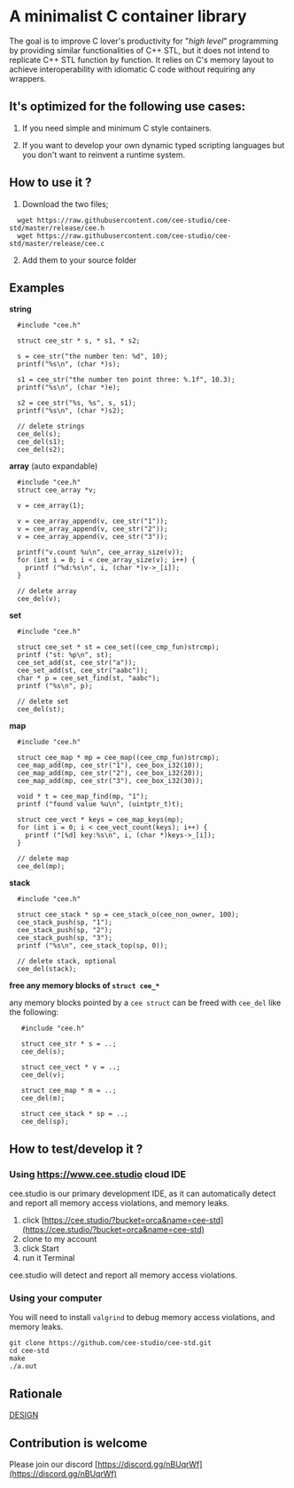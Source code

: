 # A minimalist C container library

The goal is to improve C lover's productivity for "*high level*" programming
by providing similar functionalities of C++ STL, but it does not intend to 
replicate C++ STL function by function.  It relies on C's memory layout to 
achieve interoperability with idiomatic C code without requiring any wrappers.

## It's optimized for the following use cases:

1. If you need simple and minimum C style containers.
                                                                                
2. If you want to develop your own dynamic typed scripting languages but 
   you don't want to reinvent a runtime system.

## How to use it ?

1. Download the two files;
```
  wget https://raw.githubusercontent.com/cee-studio/cee-std/master/release/cee.h
  wget https://raw.githubusercontent.com/cee-studio/cee-std/master/release/cee.c
```
2. Add them to your source folder


## Examples

**string**

```
  #include "cee.h"

  struct cee_str * s, * s1, * s2;
  
  s = cee_str("the number ten: %d", 10);
  printf("%s\n", (char *)s);
  
  s1 = cee_str("the number ten point three: %.1f", 10.3);
  printf("%s\n", (char *)e);
  
  s2 = cee_str("%s, %s", s, s1);
  printf("%s\n", (char *)s2);

  // delete strings
  cee_del(s);
  cee_del(s1);
  cee_del(s2);
```

**array** (auto expandable)
```
  #include "cee.h"
  struct cee_array *v;
  
  v = cee_array(1);

  v = cee_array_append(v, cee_str("1"));
  v = cee_array_append(v, cee_str("2"));
  v = cee_array_append(v, cee_str("3"));
  
  printf("v.count %u\n", cee_array_size(v));
  for (int i = 0; i < cee_array_size(v); i++) {
    printf ("%d:%s\n", i, (char *)v->_[i]);
  }

  // delete array
  cee_del(v);
```

**set**
```
  #include "cee.h"

  struct cee_set * st = cee_set((cee_cmp_fun)strcmp);
  printf ("st: %p\n", st);
  cee_set_add(st, cee_str("a"));
  cee_set_add(st, cee_str("aabc"));
  char * p = cee_set_find(st, "aabc");
  printf ("%s\n", p);

  // delete set 
  cee_del(st);
```

**map**
```
  #include "cee.h"

  struct cee_map * mp = cee_map((cee_cmp_fun)strcmp);  
  cee_map_add(mp, cee_str("1"), cee_box_i32(10));
  cee_map_add(mp, cee_str("2"), cee_box_i32(20));
  cee_map_add(mp, cee_str("3"), cee_box_i32(30));
  
  void * t = cee_map_find(mp, "1");
  printf ("found value %u\n", (uintptr_t)t);
  
  struct cee_vect * keys = cee_map_keys(mp);
  for (int i = 0; i < cee_vect_count(keys); i++) {
    printf ("[%d] key:%s\n", i, (char *)keys->_[i]);
  }
 
  // delete map
  cee_del(mp);
```

**stack**
```
  #include "cee.h"

  struct cee_stack * sp = cee_stack_o(cee_non_owner, 100);
  cee_stack_push(sp, "1");
  cee_stack_push(sp, "2");
  cee_stack_push(sp, "3");
  printf ("%s\n", cee_stack_top(sp, 0));

  // delete stack, optional
  cee_del(stack);
```

**free any memory blocks of `struct cee_*`**

any memory blocks pointed by a `cee struct` can be freed with `cee_del` like the following:
```
   #include "cee.h"

   struct cee_str * s = ..;
   cee_del(s);

   struct cee_vect * v = ..;
   cee_del(v);

   struct cee_map * m = ..;
   cee_del(m);

   struct cee_stack * sp = ..;
   cee_del(sp);
```

## How to test/develop it ?

### Using https://www.cee.studio cloud IDE

cee.studio is our primary development IDE, as it can automatically detect and 
report all memory access violations, and memory leaks.

1. click [https://cee.studio/?bucket=orca&name=cee-std](https://cee.studio/?bucket=orca&name=cee-std)
2. clone to my account
3. click Start
4. run it Terminal

cee.studio will detect and report all memory access violations.


### Using your computer

You will need to install `valgrind` to debug memory access violations, and memory leaks.

```
git clone https://github.com/cee-studio/cee-std.git
cd cee-std
make
./a.out
```

## Rationale

[DESIGN](./DESIGN.md)


## Contribution is welcome

Please join our discord [https://discord.gg/nBUqrWf](https://discord.gg/nBUqrWf)